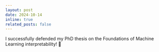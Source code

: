 ```yaml
---
layout: post
date: 2024-10-14
inline: true
related_posts: false
---
```


I successfully defended my PhD thesis on the Foundations of Machine Learning interpretability! 🥳
